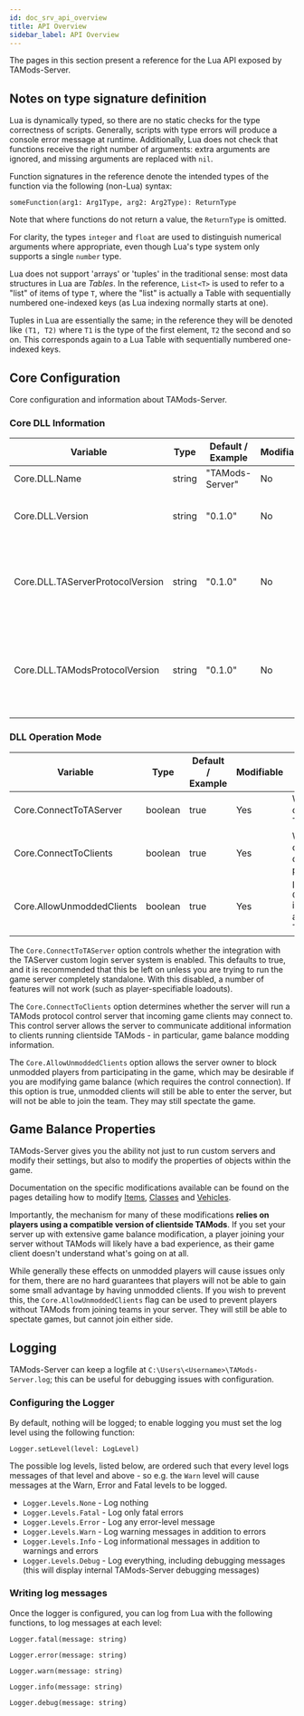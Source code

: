 ```yaml
---
id: doc_srv_api_overview
title: API Overview
sidebar_label: API Overview
---
```


The pages in this section present a reference for the Lua API exposed by TAMods-Server.

## Notes on type signature definition

Lua is dynamically typed, so there are no static checks for the type correctness of scripts. Generally, scripts with type errors will produce a console error message at runtime. Additionally, Lua does not check that functions receive the right number of arguments: extra arguments are ignored, and missing arguments are replaced with `nil`.

Function signatures in the reference denote the intended types of the function via the following (non-Lua) syntax:

`someFunction(arg1: Arg1Type, arg2: Arg2Type): ReturnType`

Note that where functions do not return a value, the `ReturnType` is omitted.

For clarity, the types `integer` and `float` are used to distinguish numerical arguments where appropriate, even though Lua's type system only supports a single `number` type.

Lua does not support 'arrays' or 'tuples' in the traditional sense: most data structures in Lua are _Tables_. In the reference, `List<T>` is used to refer to a "list" of items of type `T`, where the "list" is actually a Table with sequentially numbered one-indexed keys (as Lua indexing normally starts at one).

Tuples in Lua are essentially the same; in the reference they will be denoted like `(T1, T2)` where `T1` is the type of the first element, `T2` the second and so on. This corresponds again to a Lua Table with sequentially numbered one-indexed keys.

## Core Configuration

Core configuration and information about TAMods-Server.

### Core DLL Information

| Variable                         | Type   | Default / Example | Modifiable | Description                                                    |
|----------------------------------|--------|-------------------|------------|----------------------------------------------------------------|
| Core.DLL.Name                    | string | "TAMods-Server"   | No         | The name of this DLL                                           |
| Core.DLL.Version                 | string | "0.1.0"           | No         | The SemVer version of the DLL                                  |
| Core.DLL.TAServerProtocolVersion | string | "0.1.0"           | No         | The version of the TAServer controller protocol this DLL uses  |
| Core.DLL.TAModsProtocolVersion   | string | "0.1.0"           | No         | The version of the TAMods Client-Server protocol this DLL uses |

### DLL Operation Mode

| Variable                  | Type    | Default / Example | Modifiable | Description                                                                            |
|---------------------------|---------|-------------------|------------|----------------------------------------------------------------------------------------|
| Core.ConnectToTAServer    | boolean | true              | Yes        | Whether to attempt connection to the TAServer launcher                                 |
| Core.ConnectToClients     | boolean | true              | Yes        | Whether to attempt connection to modded clients via the TAMods protocol                |
| Core.AllowUnmoddedClients | boolean | true              | Yes        | If `Core.ConnectToClients` is enabled, whether to allow players without TAMods to join |

The `Core.ConnectToTAServer` option controls whether the integration with the TAServer custom login server system is enabled. This defaults to true, and it is recommended that this be left on unless you are trying to run the game server completely standalone. With this disabled, a number of features will not work (such as player-specifiable loadouts).

The `Core.ConnectToClients` option determines whether the server will run a TAMods protocol control server that incoming game clients may connect to. This control server allows the server to communicate additional information to clients running clientside TAMods - in particular, game balance modding information.

The `Core.AllowUnmoddedClients` option allows the server owner to block unmodded players from participating in the game, which may be desirable if you are modifying game balance (which requires the control connection). If this option is true, unmodded clients will still be able to enter the server, but will not be able to join the team. They may still spectate the game.

## Game Balance Properties

TAMods-Server gives you the ability not just to run custom servers and modify their settings, but also to modify the properties of objects within the game.

Documentation on the specific modifications available can be found on the pages detailing how to modify [Items](doc_srv_api_properties_items.md), [Classes](doc_srv_api_properties_classes.md) and [Vehicles](doc_srv_api_properties_vehicles.md).

Importantly, the mechanism for many of these modifications **relies on players using a compatible version of clientside TAMods**. If you set your server up with extensive game balance modification, a player joining your server without TAMods will likely have a bad experience, as their game client doesn't understand what's going on at all.

While generally these effects on unmodded players will cause issues only for them, there are no hard guarantees that players will not be able to gain some small advantage by having unmodded clients. If you wish to prevent this, the `Core.AllowUnmoddedClients` flag can be used to prevent players without TAMods from joining teams in your server. They will still be able to spectate games, but cannot join either side.

## Logging

TAMods-Server can keep a logfile at `C:\Users\<Username>\TAMods-Server.log`; this can be useful for debugging issues with configuration.

### Configuring the Logger

By default, nothing will be logged; to enable logging you must set the log level using the following function:

`Logger.setLevel(level: LogLevel)`

The possible log levels, listed below, are ordered such that every level logs messages of that level and above - so e.g. the `Warn` level will cause messages at the Warn, Error and Fatal levels to be logged.

- `Logger.Levels.None` - Log nothing
- `Logger.Levels.Fatal` - Log only fatal errors
- `Logger.Levels.Error` - Log any error-level message
- `Logger.Levels.Warn` - Log warning messages in addition to errors
- `Logger.Levels.Info` - Log informational messages in addition to warnings and errors
- `Logger.Levels.Debug` - Log everything, including debugging messages (this will display internal TAMods-Server debugging messages)

### Writing log messages

Once the logger is configured, you can log from Lua with the following functions, to log messages at each level:

`Logger.fatal(message: string)`

`Logger.error(message: string)`

`Logger.warn(message: string)`

`Logger.info(message: string)`

`Logger.debug(message: string)`